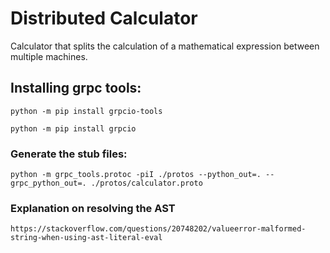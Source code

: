 # Distributed Calculator
Calculator that splits the calculation of a mathematical expression between multiple machines.

## Installing grpc tools:
```python -m pip install grpcio-tools```

```python -m pip install grpcio```

### Generate the stub files:
```python -m grpc_tools.protoc -piI ./protos --python_out=. --grpc_python_out=. ./protos/calculator.proto```

### Explanation on resolving the AST
    https://stackoverflow.com/questions/20748202/valueerror-malformed-string-when-using-ast-literal-eval